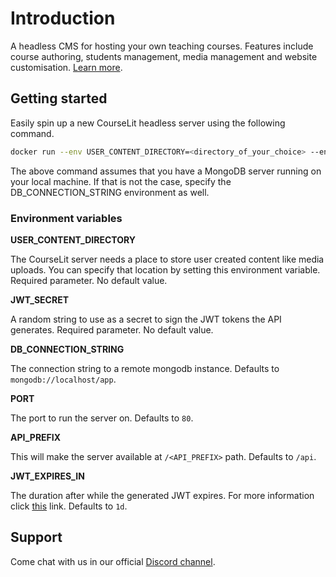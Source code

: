 # Introduction

A headless CMS for hosting your own teaching courses. Features include course authoring, students management, media management and website customisation. [Learn more](https://courselit.codelit.com/).

## Getting started

Easily spin up a new CourseLit headless server using the following command.

```sh
docker run --env USER_CONTENT_DIRECTORY=<directory_of_your_choice> --env JWT_SECRET=<string_of_your_choice> codelit/courselit-backend
```

The above command assumes that you have a MongoDB server running on your local machine. If that is not the case, specify the DB_CONNECTION_STRING environment as well.

### Environment variables

**USER_CONTENT_DIRECTORY**

The CourseLit server needs a place to store user created content like media uploads. You can specify that location by setting this environment variable. Required parameter. No default value.

**JWT_SECRET**

A random string to use as a secret to sign the JWT tokens the API generates. Required parameter. No default value.

**DB_CONNECTION_STRING**

The connection string to a remote mongodb instance. Defaults to `mongodb://localhost/app`.

**PORT**

The port to run the server on. Defaults to `80`.

**API_PREFIX**

This will make the server available at `/<API_PREFIX>` path. Defaults to `/api`.

**JWT_EXPIRES_IN**

The duration after while the generated JWT expires. For more information click [this](https://www.npmjs.com/package/jsonwebtoken) link. Defaults to `1d`.

## Support
Come chat with us in our official [Discord channel](https://discord.gg/GR4bQsN).
